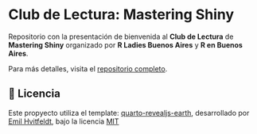 # Club de Lectura: Mastering Shiny

Repositorio con la presentación de bienvenida al **Club de Lectura** de **Mastering Shiny** organizado por **R Ladies Buenos Aires** y **R en Buenos Aires**.

Para más detalles, visita el [repositorio completo](https://github.com/RLadies-BA/mastering-shiny).

## 📄 Licencia

Este propyecto utiliza el template: [quarto-revealjs-earth]('https://github.com/EmilHvitfeldt/quarto-revealjs-earth), desarrollado por [Emil Hvitfeldt](https://github.com/EmilHvitfeldt), bajo la licencia [MIT](https://github.com/EmilHvitfeldt/quarto-revealjs-earth/blob/main/LICENSE.md)
